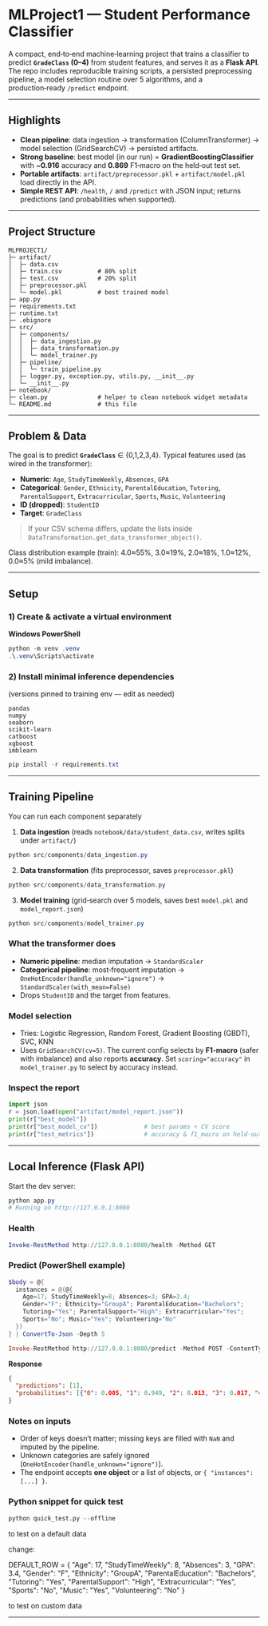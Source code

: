 # MLProject1 — Student Performance Classifier

A compact, end‑to‑end machine‑learning project that trains a classifier to predict **`GradeClass` (0–4)** from student features, and serves it as a **Flask API**. The repo includes reproducible training scripts, a persisted preprocessing pipeline, a model selection routine over 5 algorithms, and a production‑ready `/predict` endpoint.

---

## Highlights

* **Clean pipeline**: data ingestion → transformation (ColumnTransformer) → model selection (GridSearchCV) → persisted artifacts.
* **Strong baseline**: best model (in our run) = **GradientBoostingClassifier** with \~**0.916** accuracy and **0.869** F1‑macro on the held‑out test set.
* **Portable artifacts**: `artifact/preprocessor.pkl` + `artifact/model.pkl` load directly in the API.
* **Simple REST API**: `/health`, `/` and `/predict` with JSON input; returns predictions (and probabilities when supported).
---

## Project Structure

```
MLPROJECT1/
├─ artifact/
│  ├─ data.csv         
│  ├─ train.csv          # 80% split
│  ├─ test.csv           # 20% split
│  ├─ preprocessor.pkl   
│  └─ model.pkl          # best trained model
├─ app.py               
├─ requirements.txt 
├─ runtime.txt        
├─ .ebignore            
├─ src/
│  ├─ components/
│  │  ├─ data_ingestion.py
│  │  ├─ data_transformation.py
│  │  └─ model_trainer.py
│  ├─ pipeline/
│  │  └─ train_pipeline.py    
│  ├─ logger.py, exception.py, utils.py, __init__.py
│  └─ __init__.py
├─ notebook/            
├─ clean.py              # helper to clean notebook widget metadata
└─ README.md             # this file
```

---

## Problem & Data

The goal is to predict **`GradeClass`** ∈ {0,1,2,3,4}. Typical features used (as wired in the transformer):

* **Numeric**: `Age`, `StudyTimeWeekly`, `Absences`, `GPA`
* **Categorical**: `Gender`, `Ethnicity`, `ParentalEducation`, `Tutoring`, `ParentalSupport`, `Extracurricular`, `Sports`, `Music`, `Volunteering`
* **ID (dropped)**: `StudentID`
* **Target**: `GradeClass`

> If your CSV schema differs, update the lists inside `DataTransformation.get_data_transformer_object()`.

Class distribution example (train): 4.0≈55%, 3.0≈19%, 2.0≈18%, 1.0≈12%, 0.0≈5% (mild imbalance).

---

## Setup

### 1) Create & activate a virtual environment

**Windows PowerShell**

```powershell
python -m venv .venv
.\.venv\Scripts\activate
```

### 2) Install minimal inference dependencies

(versions pinned to training env — edit as needed)

```text
pandas
numpy
seaborn
scikit-learn
catboost
xgboost
imblearn
```

```powershell
pip install -r requirements.txt
```


---

## Training Pipeline

You can run each component separately


1. **Data ingestion** (reads `notebook/data/student_data.csv`, writes splits under `artifact/`)

```powershell
python src/components/data_ingestion.py
```

2. **Data transformation** (fits preprocessor, saves `preprocessor.pkl`)

```powershell
python src/components/data_transformation.py
```

3. **Model training** (grid‑search over 5 models, saves best `model.pkl` and `model_report.json`)

```powershell
python src/components/model_trainer.py
```


### What the transformer does

* **Numeric pipeline**: median imputation → `StandardScaler`
* **Categorical pipeline**: most‑frequent imputation → `OneHotEncoder(handle_unknown="ignore")` → `StandardScaler(with_mean=False)`
* Drops `StudentID` and the target from features.

### Model selection

* Tries: Logistic Regression, Random Forest, Gradient Boosting (GBDT), SVC, KNN
* Uses `GridSearchCV(cv=5)`. The current config selects by **F1‑macro** (safer with imbalance) and also reports **accuracy**. Set `scoring="accuracy"` in `model_trainer.py` to select by accuracy instead.

### Inspect the report

```python
import json
r = json.load(open("artifact/model_report.json"))
print(r["best_model"])               
print(r["best_model_cv"])             # best params + CV score
print(r["test_metrics"])              # accuracy & f1_macro on held‑out test
```

---

## Local Inference (Flask API)

Start the dev server:

```powershell
python app.py
# Running on http://127.0.0.1:8080
```

### Health

```powershell
Invoke-RestMethod http://127.0.0.1:8080/health -Method GET
```

### Predict (PowerShell example)

```powershell
$body = @{
  instances = @(@{
    Age=17; StudyTimeWeekly=8; Absences=3; GPA=3.4;
    Gender="F"; Ethnicity="GroupA"; ParentalEducation="Bachelors";
    Tutoring="Yes"; ParentalSupport="High"; Extracurricular="Yes";
    Sports="No"; Music="Yes"; Volunteering="No"
  })
} | ConvertTo-Json -Depth 5

Invoke-RestMethod http://127.0.0.1:8080/predict -Method POST -ContentType "application/json" -Body $body
```

**Response**

```json
{
  "predictions": [1],
  "probabilities": [{"0": 0.005, "1": 0.949, "2": 0.013, "3": 0.017, "4": 0.015}]
}
```

### Notes on inputs

* Order of keys doesn’t matter; missing keys are filled with `NaN` and imputed by the pipeline.
* Unknown categories are safely ignored (`OneHotEncoder(handle_unknown="ignore")`).
* The endpoint accepts **one object** or a list of objects, or `{ "instances": [...] }`.

### Python snippet for quick test

```python
python quick_test.py --offline
```

to test on a default data <br>

change: <br>

DEFAULT_ROW = {
    "Age": 17, "StudyTimeWeekly": 8, "Absences": 3, "GPA": 3.4,
    "Gender": "F", "Ethnicity": "GroupA", "ParentalEducation": "Bachelors",
    "Tutoring": "Yes", "ParentalSupport": "High", "Extracurricular": "Yes",
    "Sports": "No", "Music": "Yes", "Volunteering": "No"
}

to test on custom data

---